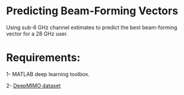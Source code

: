 # Predicting Beam-Forming Vectors
Using sub-6 GHz channel estimates to predict the best beam-forming vector for a 28 GHz user.

# Requirements:

1- MATLAB deep learning toolbox.

2- [DeepMIMO dataset](http://www.deepmimo.net/?i=1)

